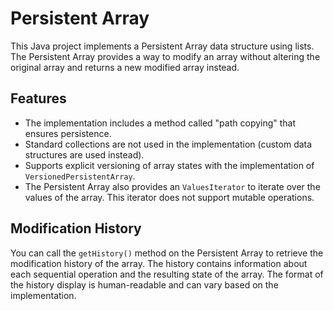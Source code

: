 # Persistent Array

This Java project implements a Persistent Array data structure using lists.
The Persistent Array provides a way to modify an array without altering the original array and returns a new modified array instead.

## Features

- The implementation includes a method called "path copying" that ensures persistence.
- Standard collections are not used in the implementation (custom data structures are used instead).
- Supports explicit versioning of array states with the implementation of `VersionedPersistentArray`.
- The Persistent Array also provides an `ValuesIterator` to iterate over the values of the array. This iterator does not support mutable operations.

## Modification History

You can call the `getHistory()` method on the Persistent Array to retrieve the modification history of the array. The history contains information about each sequential operation and the resulting state of the array. The format of the history display is human-readable and can vary based on the implementation.

